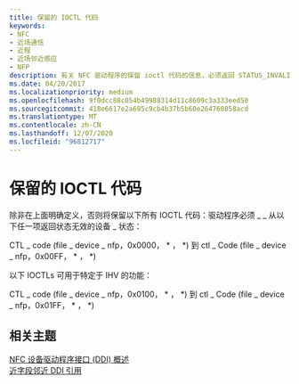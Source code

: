 ```yaml
---
title: 保留的 IOCTL 代码
keywords:
- NFC
- 近场通信
- 近程
- 近场邻近感应
- NFP
description: 有关 NFC 驱动程序的保留 ioctl 代码的信息，必须返回 STATUS_INVALID_DEVICE_STATE。
ms.date: 04/20/2017
ms.localizationpriority: medium
ms.openlocfilehash: 9f0dcc88c054b49988314d11c8609c3a333eed50
ms.sourcegitcommit: 418e6617e2a695c9cb4b37b5b60e264760858acd
ms.translationtype: MT
ms.contentlocale: zh-CN
ms.lasthandoff: 12/07/2020
ms.locfileid: "96812717"
---
```

# <a name="reserved-ioctl-codes"></a>保留的 IOCTL 代码


除非在上面明确定义，否则将保留以下所有 IOCTL 代码：驱动程序必须 \_ \_ 从以下任一项返回状态无效的设备 \_ 状态：

CTL \_ code (file \_ device \_ nfp，0x0000， \* ， \*) 到 ctl \_ Code (file \_ device \_ nfp，0x00FF， \* ， \*) 

以下 IOCTLs 可用于特定于 IHV 的功能：

CTL \_ code (file \_ device \_ nfp，0x0100， \* ， \*) 到 ctl \_ Code (file \_ device \_ nfp，0x01FF， \* ， \*) 

 

 
## <a name="related-topics"></a>相关主题
[NFC 设备驱动程序接口 (DDI) 概述](/windows-hardware/drivers/ddi/index)  
[近字段邻近 DDI 引用](/windows-hardware/drivers/ddi/index)
